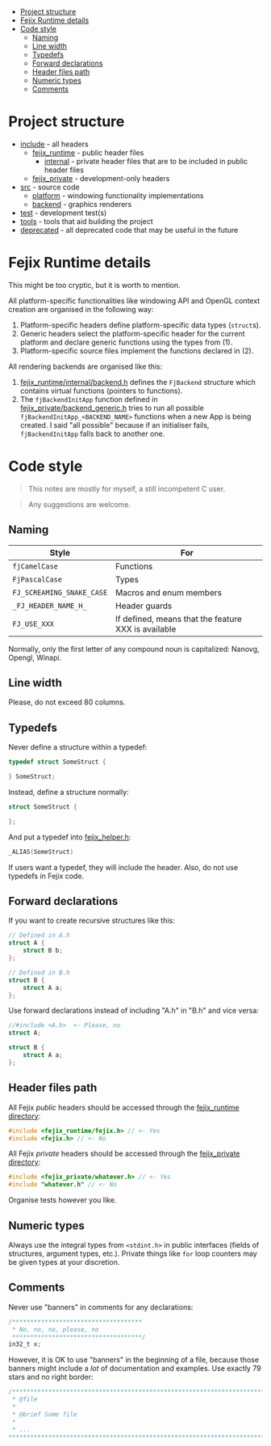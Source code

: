 - [Project structure](#project-structure)
- [Fejix Runtime details](#fejix-runtime-details)
- [Code style](#code-style)
  - [Naming](#naming)
  - [Line width](#line-width)
  - [Typedefs](#typedefs)
  - [Forward declarations](#forward-declarations)
  - [Header files path](#header-files-path)
  - [Numeric types](#numeric-types)
  - [Comments](#comments)

# Project structure

* [include](./include/) - all headers
  * [fejix_runtime](./include/fejix_runtime/) - public header files
    * [internal](./include/fejix_runtime/internal/) - private header files that are to be included in public header files
  * [fejix_private](./src/fejix_private/) - development-only headers
* [src](./src/) - source code
  * [platform](./src/platform/) - windowing functionality implementations
  * [backend](./src/backend/) - graphics renderers
* [test](./test/) - development test(s)
* [tools](./tools/) - tools that aid building the project
* [deprecated](./deprecated/) - all deprecated code that may be useful in the future

# Fejix Runtime details

This might be too cryptic, but it is worth to mention.

All platform-specific functionalities like windowing API and OpenGL context creation are organised in the following way:
1. Platform-specific headers define platform-specific data types (`struct`s).
2. Generic headers select the platform-specific header for the current platform and declare generic functions using the types from (1).
3. Platform-specific source files implement the functions declared in (2).

All rendering backends are organised like this:
1. [fejix_runtime/internal/backend.h](include/fejix_runtime/internal/backend.h) defines the `FjBackend` structure
    which contains virtual functions (pointers to functions).
2. The `fjBackendInitApp` function defined in 
   [fejix_private/backend_generic.h](include/fejix_private/backend_generic.h) tries to run all possible
   `fjBackendInitApp_<BACKEND_NAME>` functions when a new App is being created. I said "all possible" because if an
   initialiser fails, `fjBackendInitApp` falls back to another one.

# Code style

> This notes are mostly for myself, a still incompetent C user. 

> Any suggestions are welcome.

## Naming
| Style | For |
| --- | --- |
| `fjCamelCase` | Functions |
| `FjPascalCase` | Types |
| `FJ_SCREAMING_SNAKE_CASE` | Macros and enum members |
| `_FJ_HEADER_NAME_H_` | Header guards |
| `FJ_USE_XXX` | If defined, means that the feature XXX is available |

Normally, only the first letter of any compound noun is capitalized: Nanovg, Opengl, Winapi.

## Line width
Please, do not exceed 80 columns.

## Typedefs
Never define a structure within a typedef:
```c
typedef struct SomeStruct {

} SomeStruct;
```
Instead, define a structure normally:
```c
struct SomeStruct {

};
```
And put a typedef into [fejix_helper.h](include/fejix_runtime/helper.h):
```c
_ALIAS(SomeStruct)
```
If users want a typedef, they will include the header.
Also, do not use typedefs in Fejix code.

## Forward declarations
If you want to create recursive structures like this:
```c
// Defined in A.h
struct A {
    struct B b;
};

// Defined in B.h
struct B {
    struct A a;
};
```
Use forward declarations instead of including "A.h" in "B.h" and vice versa:
```c
//#include <A.h>  <- Please, no
struct A;

struct B {
    struct A a;
};
```

## Header files path
All Fejix *public* headers should be accessed through
the [fejix_runtime directory](include/fejix_runtime):
```c
#include <fejix_runtime/fejix.h> // <- Yes
#include <fejix.h> // <- No
```

All Fejix *private* headers should be accessed through
the [fejix_private directory](src/fejix_private):
```c
#include <fejix_private/whatever.h> // <- Yes
#include "whatever.h" // <- No
```

Organise tests however you like.

## Numeric types
Always use the integral types from `<stdint.h>` in public interfaces (fields of
structures, argument types, etc.). Private things like `for` loop counters
may be given types at your discretion.




## Comments
Never use "banners" in comments for any declarations:
```c
/************************************
 * No, no, no, please, no
 ************************************/
in32_t x;
```
However, it is OK to use "banners" in the beginning of a file, because those
banners might include a _lot_ of documentation and examples. Use exactly
79 stars and no right border:
```c
/*******************************************************************************
 * @file
 * 
 * @brief Some file
 * 
 * ...
*******************************************************************************/
```

